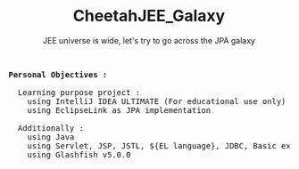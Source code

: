 <h1 align="center">
    <br>
      <!--
	  <a href="https://raw.githubusercontent.com/Siliver4/CheetahJEE_Galaxy/master/assets/img/cheetah_logo.png">
        <img src="assets/img/bluebird_logo.png" alt="BluebirdLore_Manager_logo" width="247">
      </a>
	  -->
    <br>
      CheetahJEE_Galaxy
    <br>
</h1>

<p align="center">
    JEE universe is wide, let's try to go across the JPA galaxy
</p>

<br>
    
<pre>
<b>Personal Objectives :</b>

  Learning purpose project :
    using IntelliJ IDEA ULTIMATE (For educational use only)
    using EclipseLink as JPA implementation

  Additionally :
    using Java
    using Servlet, JSP, JSTL, ${EL language}, JDBC, Basic exception/error handlers
    using Glashfish v5.0.0
</pre>

</br>
